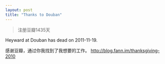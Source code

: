 ```yaml
---
layout: post
title: "Thanks to Douban"
---
```


> 注册豆瓣1435天

Heyward at Douban has dead on 2011-11-19.

感谢豆瓣，通过你我找到了我想要的工作。 http://blog.fann.im/thanksgiving-2010

